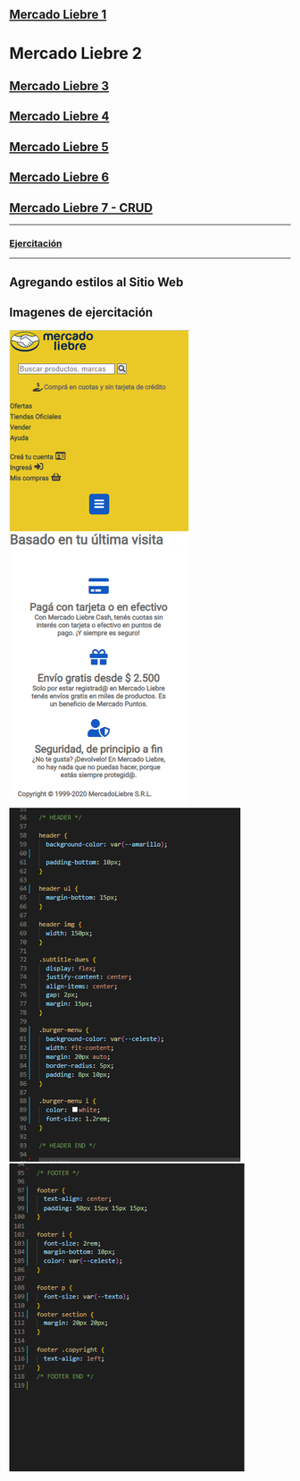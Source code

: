 ## [Mercado Liebre 1](https://github.com/ema201217/Mercado-Liebre-1)
# Mercado Liebre 2
## [Mercado Liebre 3](https://github.com/ema201217/Mercado-Liebre-3)
## [Mercado Liebre 4](https://github.com/ema201217/Mercado-Liebre-4)
## [Mercado Liebre 5](https://github.com/ema201217/Mercado-Liebre-5)
## [Mercado Liebre 6](https://github.com/ema201217/Mercado-Liebre-6)
## [Mercado Liebre 7 - CRUD](https://github.com/ema201217/CRUD-1-y-2)
------------------------------------
### [Ejercitación](/git/ejercitacion.pdf)
-----------------------------------
## Agregando estilos al Sitio Web

## Imagenes de ejercitación

![1](/git/1.png)
![2](/git/2.png)
![3](/git/3.png)
![4](/git/4.png)
